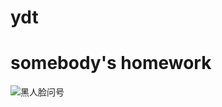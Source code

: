 # ydt

# somebody's homework

![黑人脸问号](http://ogdiuz21t.bkt.clouddn.com/TB1CAJjLFXXXXXeXpXXXXXXXXXX.tfsprivatejpg_620x10000.jpg)
